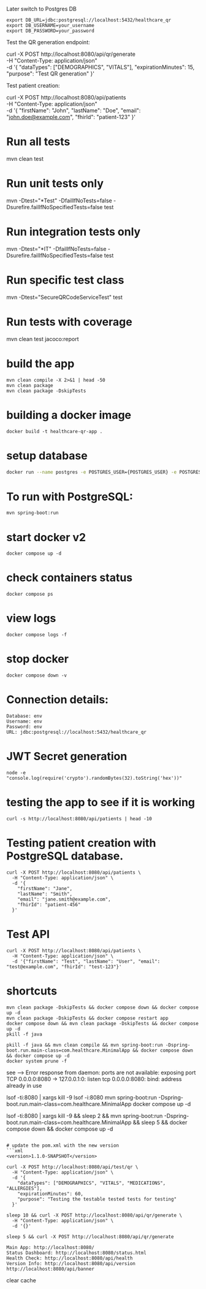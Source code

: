 Later switch to Postgres DB

```
export DB_URL=jdbc:postgresql://localhost:5432/healthcare_qr
export DB_USERNAME=your_username
export DB_PASSWORD=your_password
```
Test the QR generation endpoint:

curl -X POST http://localhost:8080/api/qr/generate \
  -H "Content-Type: application/json" \
  -d '{
    "dataTypes": ["DEMOGRAPHICS", "VITALS"],
    "expirationMinutes": 15,
    "purpose": "Test QR generation"
  }'

Test patient creation:

curl -X POST http://localhost:8080/api/patients \
  -H "Content-Type: application/json" \
  -d '{
    "firstName": "John",
    "lastName": "Doe",
    "email": "john.doe@example.com",
    "fhirId": "patient-123"
  }'

# Run all tests
mvn clean test

# Run unit tests only
mvn -Dtest="*Test" -DfailIfNoTests=false -Dsurefire.failIfNoSpecifiedTests=false test

# Run integration tests only  
mvn -Dtest="*IT" -DfailIfNoTests=false -Dsurefire.failIfNoSpecifiedTests=false test

# Run specific test class
mvn -Dtest="SecureQRCodeServiceTest" test

# Run tests with coverage
mvn clean test jacoco:report

# build the app
```
mvn clean compile -X 2>&1 | head -50
mvn clean package
mvn clean package -DskipTests
```

# building a docker image
```
docker build -t healthcare-qr-app .
```

# setup database
```bash
docker run --name postgres -e POSTGRES_USER={POSTGRES_USER} -e POSTGRES_PASSWORD={POSTGRES_PASSWORD} -e POSTGRES_DB={POSTGRES_DB} -p 5432:5432 -d postgres
```
# To run with PostgreSQL:
```
mvn spring-boot:run
```

# start docker v2
```
docker compose up -d
```

# check containers status
```
docker compose ps
```

# view logs
```
docker compose logs -f
```

# stop docker
```
docker compose down -v
```

# Connection details:
```
Database: env
Username: env
Password: env
URL: jdbc:postgresql://localhost:5432/healthcare_qr
```

# JWT Secret generation
```
node -e "console.log(require('crypto').randomBytes(32).toString('hex'))"
```

# testing the app to see if it is working
```
curl -s http://localhost:8080/api/patients | head -10
```

# Testing patient creation with PostgreSQL database.
```
curl -X POST http://localhost:8080/api/patients \
  -H "Content-Type: application/json" \
  -d '{
    "firstName": "Jane",
    "lastName": "Smith",
    "email": "jane.smith@example.com",
    "fhirId": "patient-456"
  }'
```

# Test API
```
curl -X POST http://localhost:8080/api/patients \
  -H "Content-Type: application/json" \
  -d '{"firstName": "Test", "lastName": "User", "email": "test@example.com", "fhirId": "test-123"}'
```

# shortcuts
```
mvn clean package -DskipTests && docker compose down && docker compose up -d
mvn clean package -DskipTests && docker compose restart app
docker compose down && mvn clean package -DskipTests && docker compose up -d
pkill -f java

pkill -f java && mvn clean compile && mvn spring-boot:run -Dspring-boot.run.main-class=com.healthcare.MinimalApp && docker compose down && docker compose up -d
docker system prune -f
```

see --> Error response from daemon: ports are not available: exposing port TCP 0.0.0.0:8080 -> 127.0.0.1:0: listen tcp 0.0.0.0:8080: bind: address already in use

lsof -ti:8080 | xargs kill -9
lsof -i:8080
mvn spring-boot:run -Dspring-boot.run.main-class=com.healthcare.MinimalApp
docker compose up -d


lsof -ti:8080 | xargs kill -9 && sleep 2 && mvn spring-boot:run -Dspring-boot.run.main-class=com.healthcare.MinimalApp && sleep 5 && docker compose down && docker compose up -d
```

# update the pom.xml with the new version
```xml
<version>1.1.0-SNAPSHOT</version>
```

```
curl -X POST http://localhost:8080/api/test/qr \
  -H "Content-Type: application/json" \
  -d '{
    "dataTypes": ["DEMOGRAPHICS", "VITALS", "MEDICATIONS", "ALLERGIES"],
    "expirationMinutes": 60,
    "purpose": "Testing the testable tested tests for testing"
  }'
```

```
sleep 10 && curl -X POST http://localhost:8080/api/qr/generate \
  -H "Content-Type: application/json" \
  -d '{}'
```

```
sleep 5 && curl -X POST http://localhost:8080/api/qr/generate
```

```
Main App: http://localhost:8080/
Status Dashboard: http://localhost:8080/status.html
Health Check: http://localhost:8080/api/health
Version Info: http://localhost:8080/api/version
http://localhost:8080/api/banner
```

clear cache
``` cmd + shift + R